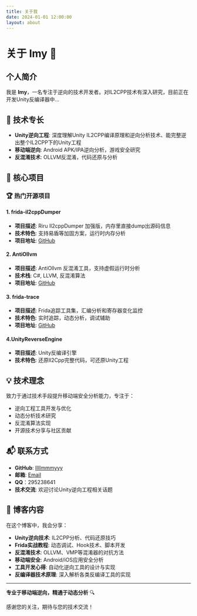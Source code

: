 ```yaml
---
title: 关于我
date: 2024-01-01 12:00:00
layout: about
---
```


# 关于 Imy 👋

## 个人简介

我是 **Imy**，一名专注于逆向的技术开发者。对IL2CPP技术有深入研究，目前正在开发Unity反编译器中...

## 🔧 技术专长

- **Unity逆向工程**: 深度理解Unity IL2CPP编译原理和逆向分析技术、能完整逆出整个IL2CPP下的Unity工程
- **移动端逆向**: Android APK/IPA逆向分析，游戏安全研究
- **反混淆技术**: OLLVM反混淆，代码还原与分析

## 🚀 核心项目

### 🏆 热门开源项目

#### 1. frida-il2cppDumper 
- **项目描述**: Riru Il2cppDumper 加强版，内存里直接dump出源码信息
- **技术特色**: 支持易盾等加固方案，运行时内存分析
- **项目地址**: [GitHub](https://github.com/IIIImmmyyy/frida-il2cppDumper)

#### 2. AntiOllvm  
- **项目描述**: AntiOllvm 反混淆工具，支持虚假运行时分析
- **技术栈**: C#, LLVM, 反混淆算法
- **项目地址**: [GitHub](https://github.com/IIIImmmyyy/AntiOllvm)

#### 3. frida-trace 
- **项目描述**: Frida追踪工具集，汇编分析和寄存器变化监控
- **技术特色**: 实时追踪，动态分析，调试辅助
- **项目地址**: [GitHub](https://github.com/IIIImmmyyy/frida-trace)

#### 4.UnityReverseEngine
- **项目描述**: Unity反编译引擎
- **技术特色**: 还原Il2Cpp完整代码，可还原Unity工程

## 💡 技术理念

致力于通过技术手段提升移动端安全分析能力，专注于：
- 逆向工程工具开发与优化
- 动态分析技术研究
- 反混淆算法实现
- 开源技术分享与社区贡献




## 📬 联系方式

- **GitHub**: [IIIImmmyyy](https://github.com/IIIImmmyyy)
- **邮箱**: [Email](mailto:295238641@qq.com)
- **QQ**：295238641
- **技术交流**: 欢迎讨论Unity逆向工程相关话题

## 🎯 博客内容

在这个博客中，我会分享：

- **Unity逆向技术**: IL2CPP分析、代码还原技巧
- **Frida实战教程**: 动态调试、Hook技术、脚本开发
- **反混淆技术**: OLLVM、VMP等混淆器的对抗方法
- **移动端安全**: Android/iOS应用安全分析
- **工具开发心得**: 自动化逆向工具的设计与实现
- **反编译器技术原理**: 深入解析各类反编译工具的实现

---

**专业于移动端逆向，精通于动态分析** 🔍

感谢您的关注，期待与您的技术交流！ 